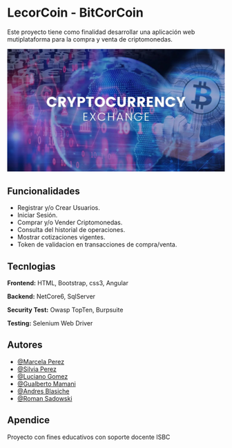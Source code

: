 
# LecorCoin - BitCorCoin

Este proyecto tiene como finalidad desarrollar una aplicación web mutiplataforma 
para la compra y venta de criptomonedas.


![Exchange](https://github.com/romansad/assetsVarios/blob/main/criptoEx3.jpg?raw=true)



## Funcionalidades

- Registrar y/o Crear Usuarios.
- Iniciar Sesión.
- Comprar y/o Vender Criptomonedas.
- Consulta del historial de operaciones. 
- Mostrar cotizaciones vigentes.
- Token de validacion en transacciones de compra/venta.



## Tecnlogias

**Frontend:** HTML, Bootstrap, css3, Angular

**Backend:** NetCore6, SqlServer

**Security Test:** Owasp TopTen, Burpsuite

**Testing:** Selenium Web Driver


## Autores

- [@Marcela Perez](https://www.github.com/marbeaper)
- [@Silvia Perez](https://www.github.com/silagev)
- [@Luciano Gomez](https://www.github.com/Lucainogomez)
- [@Gualberto Mamani](https://www.github.com/gdelfor)
- [@Andres Blasiche](https://github.com/blasichea)
- [@Roman Sadowski](https://www.github.com/romansad)

## Apendice

Proyecto con fines educativos con soporte docente ISBC

